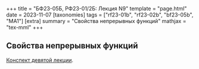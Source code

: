 +++
title = "БФ23-05Б, РФ23-01/2Б: Лекция N9"
template = "page.html"
date = 2023-11-07
[taxonomies]
tags = ["rf23-01b", "rf23-02b", "bf23-05b", "MA1"]
[extra]
summary = "Свойства непрерывных функций"
mathjax = "tex-mml"
+++

<!-- more -->

## Свойства непрерывных функций

[Конспект девятой лекции](/MA1_Lecture_9.pdf). 